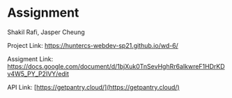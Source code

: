 # Assignment 

Shakil Rafi, Jasper Cheung

Project Link: https://huntercs-webdev-sp21.github.io/wd-6/

Assigment Link: https://docs.google.com/document/d/1bjXuk0TnSevHghRr6aIkwreF1HDrKDv4W5_PY_P2IVY/edit

API Link: [https://getpantry.cloud/](https://getpantry.cloud/)
